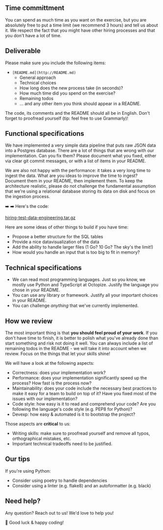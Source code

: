 ## Time committment

You can spend as much time as you want on the exercise, but you are absolutely free to put a time limit (we recommend 3 hours) and tell us about it. We respect the fact that you might have other hiring processes and that you don't have a lot of time.

## Deliverable

Please make sure you include the following items:

- `[README.md](http://README.md)`
    - General approach
    - Technical choices
    - How long does the new process take (in seconds)?
    - How much time did you spend on the exercise?
    - Remaining todos
    - ... and any other item you think should appear in a README.

The code, its comments and the README should all be in English. Don't forget to proofread yourself (tip: feel free to use Grammarly)!

## Functional specifications

We have implemented a very simple data pipeline that puts raw JSON data into a Postgres database. There are a lot of things that are wrong with our implementation. Can you fix them? Please document what you fixed, either via clear git commit messages, or with a list of items in your README.

We are also not happy with the performance: it takes a very long time to ingest the data. What are you ideas to improve the time to ingest? Document them in your README, then implement them. To keep the architecture realistic, please do not challenge the fundamental assumption that we're using a relational database storing its data on disk and focus on the ingestion process.

➡️  ➡️  Here's the code:

[hiring-test-data-engineering.tar.gz](https://s3-us-west-2.amazonaws.com/secure.notion-static.com/b477f537-1eb5-4114-90b3-65222b398555/hiring-test-data-engineering.tar.gz)

Here are some ideas of other things to build if you have time:

- Propose a better structure for the SQL tables
- Provide a nice datavisualization of the data
- Add the ability to handle larger files (1 Go? 10 Go? The sky's the limit!)
- How would you handle an input that is too big to fit in memory?

## Technical specifications

- We can read most programming languages. Just so you know, we mostly use Python and TypeScript at Octopize. Justify the language you chose in your README.
- You can use any library or framework. Justify all your important choices in your README.
- You can challenge *anything* that we've currently implemented.

## How we review

The most important thing is that **you should feel proud of your work**. If you don't have time to finish, it is better to polish what you've already done than start something and risk not doing it well. You can always include a list of remaining todos in the README - we will take it into account when we review. Focus on the things that let your skills shine!

We will have a look at the following aspects:

- Correctness: does your implementation work?
- Performance: does your implementation significantly speed up the process? How fast is the process now?
- Maintainability: does your code include the necessary best practices to make it easy for a team to build on top of it? Have you fixed most of the issues with our implementation?
- Code style: how easy is it to read and comprehend your code? Are you following the language's code style (e.g. PEP8 for Python)?
- Devexp: how easy & automated is it to bootstrap the project?

Those aspects are **critical** to us:

- Writing skills: make sure to proofread yourself and remove all typos, orthographical mistakes, etc.
- Important technical tradeoffs need to be justified.

## Our tips

If you're using Python:

- Consider using poetry to handle dependencies
- Consider using a linter (e.g. flake8) and an autoformatter (e.g. black)

## Need help?

Any question? Reach out to us! We'd love to help you!

🚀  Good luck & happy coding!